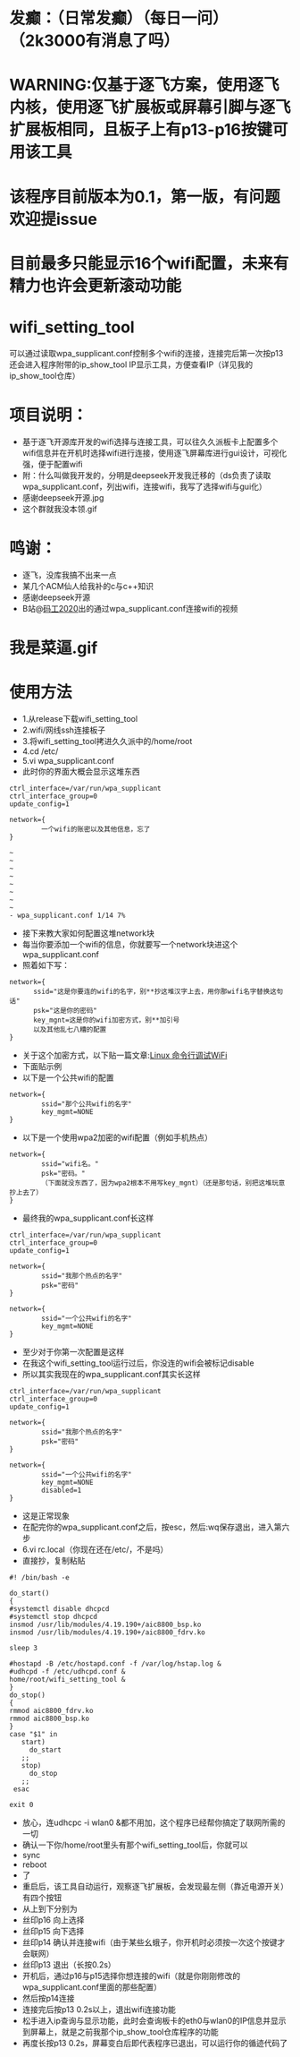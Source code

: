 # 发癫：（日常发癫）（每日一问）（2k3000有消息了吗）
# WARNING:仅基于逐飞方案，使用逐飞内核，使用逐飞扩展板或屏幕引脚与逐飞扩展板相同，且板子上有p13-p16按键可用该工具
# 该程序目前版本为0.1，第一版，有问题欢迎提issue
# 目前最多只能显示16个wifi配置，未来有精力也许会更新滚动功能
# wifi_setting_tool
可以通过读取wpa_supplicant.conf控制多个wifi的连接，连接完后第一次按p13还会进入程序附带的ip_show_tool IP显示工具，方便查看IP（详见我的ip_show_tool仓库）
# 项目说明：
- 基于逐飞开源库开发的wifi选择与连接工具，可以往久久派板卡上配置多个wifi信息并在开机时选择wifi进行连接，使用逐飞屏幕库进行gui设计，可视化强，便于配置wifi
- 附：什么叫做我开发的，分明是deepseek开发我迁移的（ds负责了读取wpa_supplicant.conf，列出wifi，连接wifi，我写了选择wifi与gui化）
- 感谢deepseek开源.jpg
- 这个群就我没本领.gif
# 鸣谢：
- 逐飞，没库我搞不出来一点
- 某几个ACM仙人给我补的c与c++知识
- 感谢deepseek开源
- B站@[码工2020](https://space.bilibili.com/509413343)出的通过wpa_supplicant.conf连接wifi的视频
# 我是菜逼.gif
# 使用方法
- 1.从release下载wifi_setting_tool
- 2.wifi/网线ssh连接板子
- 3.将wifi_setting_tool拷进久久派中的/home/root
- 4.cd /etc/
- 5.vi wpa_supplicant.conf
- 此时你的界面大概会显示这堆东西
```
ctrl_interface=/var/run/wpa_supplicant
ctrl_interface_group=0
update_config=1

network={
        一个wifi的账密以及其他信息，忘了
}

~
~
~
~
~
~
~
~
- wpa_supplicant.conf 1/14 7%
```
- 接下来教大家如何配置这堆network块
- 每当你要添加一个wifi的信息，你就要写一个network块进这个wpa_supplicant.conf
- 照着如下写：
```
network={
      ssid="这是你要连的wifi的名字，别**抄这堆汉字上去，用你那wifi名字替换这句话"
      psk="这是你的密码"
      key_mgnt=这是你的wifi加密方式，别**加引号
      以及其他乱七八糟的配置
}
```
- 关于这个加密方式，以下贴一篇文章:[Linux 命令行调试WiFi](https://blog.csdn.net/ylxwk/article/details/135116188)
- 下面贴示例
- 以下是一个公共wifi的配置
```
network={
        ssid="那个公共wifi的名字"
        key_mgmt=NONE
}
```
- 以下是一个使用wpa2加密的wifi配置（例如手机热点）
```
network={
        ssid="wifi名。"
        psk="密码。"
        （下面就没东西了，因为wpa2根本不用写key_mgnt）（还是那句话，别把这堆玩意抄上去了）
}
```
- 最终我的wpa_supplicant.conf长这样
```
ctrl_interface=/var/run/wpa_supplicant
ctrl_interface_group=0
update_config=1

network={
        ssid="我那个热点的名字"
        psk="密码"
}

network={
        ssid="一个公共wifi的名字"
        key_mgmt=NONE
}
```
- 至少对于你第一次配置是这样
- 在我这个wifi_setting_tool运行过后，你没连的wifi会被标记disable
- 所以其实我现在的wpa_supplicant.conf其实长这样
```
ctrl_interface=/var/run/wpa_supplicant
ctrl_interface_group=0
update_config=1

network={
        ssid="我那个热点的名字"
        psk="密码"
}

network={
        ssid="一个公共wifi的名字"
        key_mgmt=NONE
        disabled=1
}
```
- 这是正常现象
- 在配完你的wpa_supplicant.conf之后，按esc，然后:wq保存退出，进入第六步
- 6.vi rc.local（你现在还在/etc/，不是吗）
- 直接抄，复制粘贴
```
#! /bin/bash -e

do_start()
{
#systemctl disable dhcpcd
#systemctl stop dhcpcd
insmod /usr/lib/modules/4.19.190+/aic8800_bsp.ko
insmod /usr/lib/modules/4.19.190+/aic8800_fdrv.ko

sleep 3

#hostapd -B /etc/hostapd.conf -f /var/log/hstap.log &
#udhcpd -f /etc/udhcpd.conf &
home/root/wifi_setting_tool &
}
do_stop()
{
rmmod aic8800_fdrv.ko
rmmod aic8800_bsp.ko
}
case "$1" in
   start)
     do_start
   ;;
   stop)
     do_stop
   ;;
 esac

exit 0
```
- 放心，连udhcpc -i wlan0 &都不用加，这个程序已经帮你搞定了联网所需的一切
- 确认一下你/home/root里头有那个wifi_setting_tool后，你就可以
- sync
- reboot
- 了
- 重启后，该工具自动运行，观察逐飞扩展板，会发现最左侧（靠近电源开关）有四个按钮
- 从上到下分别为
- 丝印p16 向上选择
- 丝印p15 向下选择
- 丝印p14 确认并连接wifi（由于某些幺蛾子，你开机时必须按一次这个按键才会联网）
- 丝印p13 退出（长按0.2s）
- 开机后，通过p16与p15选择你想连接的wifi（就是你刚刚修改的wpa_supplicant.conf里面的那些配置）
- 然后按p14连接
- 连接完后按p13 0.2s以上，退出wifi连接功能
- 松手进入ip查询与显示功能，此时会查询板卡的eth0与wlan0的IP信息并显示到屏幕上，就是之前我那个ip_show_tool仓库程序的功能
- 再度长按p13 0.2s，屏幕变白后即代表程序已退出，可以运行你的循迹代码了
